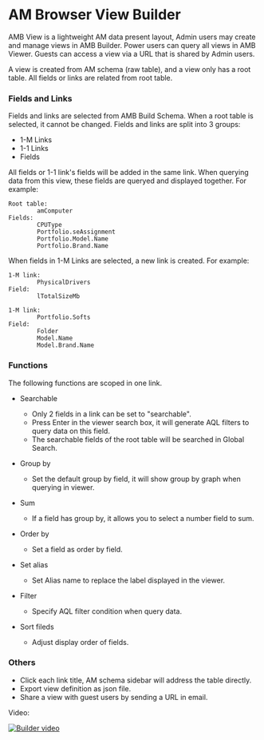 # AM Browser View Builder

AMB View is a lightweight AM data present layout, Admin users may create and manage views in AMB Builder. Power users can query all views in AMB Viewer. Guests can access a view via a URL that is shared by Admin users.

A view is created from AM schema (raw table), and a view only has a root table. All fields or links are related from root table.  

### Fields and Links
Fields and links are selected from AMB Build Schema. When a root table is selected, it cannot be changed. Fields and links are split into 3 groups:

- 1-M Links
- 1-1 Links
- Fields

All fields or 1-1 link's fields will be added in the same link. When querying data from this view, these fields are queryed and displayed together. For example:

```
Root table: 
        amComputer
Fields:
        CPUType
        Portfolio.seAssignment
        Portfolio.Model.Name
        Portfolio.Brand.Name
```

When fields in 1-M Links are selected, a new link is created. For example:

```
1-M link:
        PhysicalDrivers
Field:
        lTotalSizeMb
```
```
1-M link:
        Portfolio.Softs
Field:
        Folder
        Model.Name
        Model.Brand.Name
```

### Functions

The following functions are scoped in one link.

- Searchable
    - Only 2 fields in a link can be set to "searchable".
    - Press Enter in the viewer search box, it will generate AQL filters to query data on this field.
    - The searchable fields of the root table will be searched in Global Search.

- Group by
    - Set the default group by field, it will show group by graph when querying in viewer.
- Sum
    - If a field has group by, it allows you to select a number field to sum.
- Order by
    - Set a field as order by field.
- Set alias
    - Set Alias name to replace the label displayed in the viewer.
- Filter
    - Specify AQL filter condition when query data.
- Sort fileds
    - Adjust display order of fields.

### Others

- Click each link title, AM schema sidebar will address the table directly.
- Export view definition as json file.
- Share a view with guest users by sending a URL in email.

Video:

[![Builder video](http://img.youtube.com/vi/pDi3wsiG8kE/0.jpg)](http://www.youtube.com/watch?v=pDi3wsiG8kE "Create an AMB View")